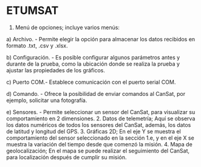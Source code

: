 # ETUMSAT
1.	Menú de opciones; incluye varios menús:

  a)	Archivo. - Permite elegir la opción para almacenar los datos recibidos en formato .txt, .csv y .xlsx.
  
  b)	Configuración. - Es posible configurar algunos parámetros antes y durante de la prueba, como la ubicación donde se realiza la prueba y ajustar las propiedades de los gráficos.
  
  c)	Puerto COM.- Establece comunicación con el puerto serial COM.
  
  d)	Comando. - Ofrece la posibilidad de enviar comandos al CanSat, por ejemplo, solicitar una fotografía.
  
  e)	Sensores. - Permite seleccionar un sensor del CanSat, para visualizar su comportamiento en 2 dimensiones.
2.	Datos de telemetría; Aquí se observa los datos numéricos de todos los sensores del CanSat, además, los datos de latitud y longitud del GPS.
3.	Gráficas 2D; En el eje Y se muestra el comportamiento del sensor seleccionado en la sección 1.e, y en el eje X se muestra la variación del tiempo desde que comenzó la misión.
4.	Mapa de geolocalización; En el mapa se puede realizar el seguimiento del CanSat, para localización después de cumplir su misión.
